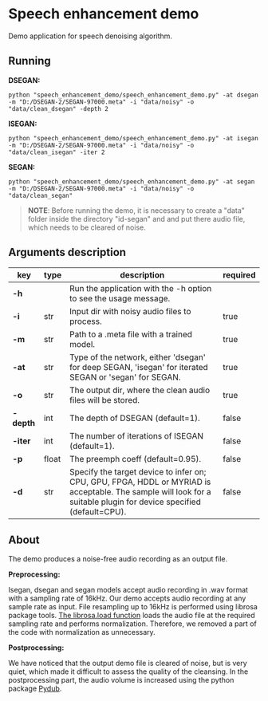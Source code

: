 # Speech enhancement demo

Demo application for speech denoising algorithm.

## Running

**DSEGAN:**

`
python "speech_enhancement_demo/speech_enhancement_demo.py" -at dsegan -m "D:/DSEGAN-2/SEGAN-97000.meta" -i "data/noisy" -o "data/clean_dsegan" -depth 2
`

**ISEGAN:**

`
python "speech_enhancement_demo/speech_enhancement_demo.py" -at isegan -m "D:/DSEGAN-2/SEGAN-97000.meta" -i "data/noisy" -o "data/clean_isegan" -iter 2
`

**SEGAN:**

`
python "speech_enhancement_demo/speech_enhancement_demo.py" -at segan -m "D:/DSEGAN-2/SEGAN-97000.meta" -i "data/noisy" -o "data/clean_segan"
`

> **NOTE**: Before running the demo, it is necessary to create a "data" folder inside the directory "id-segan" and and put there audio file, which needs to be cleared of noise.


## Arguments description

| key         |type |description | required |
|-------------|---|---|---|
| **-h**      |  | Run the application with the -h option to see the usage message. | |
| **-i**      | str | Input dir with noisy audio files to process. | true |
| **-m**      | str | Path to a .meta file with a trained model. | true |
| **-at**     | str | Type of the network, either 'dsegan' for deep SEGAN, 'isegan' for iterated SEGAN or 'segan' for SEGAN. | true |
| **-o**      | str | The output dir, where the clean audio files will be stored. | true |
| **-depth**  | int | The depth of DSEGAN (default=1). | false |
| **-iter**   | int | The number of iterations of ISEGAN (default=1).| false |
| **-p**      | float | The preemph coeff (default=0.95). | false |
| **-d**      | str | Specify the target device to infer on; CPU, GPU, FPGA, HDDL or MYRIAD is acceptable. The sample will look for a suitable plugin for device specified (default=CPU). | false |


## About

The demo produces a noise-free audio recording as an output file. 


**Preprocessing:**

Isegan, dsegan and segan models accept audio recording in .wav format with a sampling rate of 16kHz. Our demo accepts audio recording at any sample rate as input. File resampling up to 16kHz is performed using librosa package tools. [The librosa.load function](https://librosa.org/doc/main/generated/librosa.load.html) loads the audio file at the required sampling rate and performs normalization. Therefore, we removed a part of the code with normalization as unnecessary.

**Postprocessing:**

We have noticed that the output demo file is cleared of noise, but is very quiet, which made it difficult to assess the quality of the cleansing. In the postprocessing part, the audio volume is increased using the python package [Pydub](https://github.com/jiaaro/pydub).




